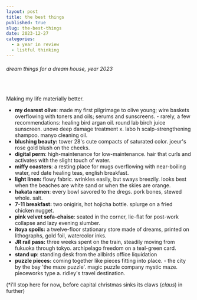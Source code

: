 ```yaml
---
layout: post
title: the best things
published: true
slug: the-best-things
date: 2023-12-27
categories:
  - a year in review
  - listful thinking
---
```

###### dream things for a dream house, year 2023

<br /> 

Making my life materially better.

<!--more--> 

* **my dearest olive**: made my first pilgrimage to olive young; wire baskets overflowing with toners and oils; serums and sunscreens.
  		- rarely, a few recommendations: healing bird argan oil. round lab birch juice sunscreen. unove deep damage treatment x. labo h scalp-strengthening shampoo. manyo cleaning oil.
* **blushing beauty:** tower 28's cute compacts of saturated color. joeur's rose gold blush on the cheeks.
* **digital perm**: high-maintenance for low-maintenance. hair that curls and activates with the slight touch of water.
* **miffy coasters**: a resting place for mugs overflowing with near-boiling water, red date healing teas, english breakfast.
* **light linen:** flowy fabric. wrinkles easily, but sways breezily. looks best when the beaches are white sand or when the skies are orange. 
* **hakata ramen**: every bowl savored to the dregs. pork bones, stewed whole. salt.
* **7-11 breakfast:** two onigiris, hot hojicha bottle. splurge on a fried chicken nugget.
* **pink velvet sofa-chaise**: seated in the corner, lie-flat for post-work collapse and lazy evening slumber.
* **itoya spoils:** a twelve-floor stationary store made of dreams, printed on lithographs, gold foil, watercolor inks. 
* **JR rail pass:** three weeks spent on the train, steadily moving from fukuoka through tokyo. archipelago freedom on a teal-green card. 
* **stand up**: standing desk from the allbirds office liquidation
* **puzzle pieces:** coming together like pieces fitting into place.
  		- the city by the bay 'the maze puzzle'. magic puzzle company mystic maze. pieceworks type a. ridley's travel destination.

(*i'll stop here for now, before capital christmas sinks its claws (*claus*) in further)